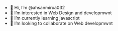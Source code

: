- 👋 Hi, I’m @ahsanmirxa032
- 👀 I’m interested in Web Design and developmwnt
- 🌱 I’m currently learning javascript
- 💞️ I’m looking to collaborate on Web developmwnt
<!---
ahsanmirxa032/ahsanmirxa032 is a ✨ special ✨ repository because its `README.md` (this file) appears on your GitHub profile.
You can click the Preview link to take a look at your changes.
--->
